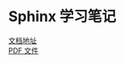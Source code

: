 # Sphinx 学习笔记

[文档地址](https://sphinx-note-custom.readthedocs.io/en/latest/)  
[PDF 文件](https://sphinx-note-custom.readthedocs.io/_/downloads/en/latest/pdf/)  
